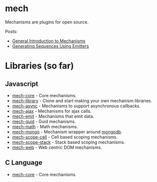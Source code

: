[mech-library-link]: https://github.com/mechanismsjs/mech-library "Clone to easily create new mechanism libraries"
[mech-core-link]: https://github.com/mechanismsjs/mech-core "Core mechanisms"
[mech-core-c-link]: https://github.com/mechanisms-c/mech-core "Core mechanisms"
[mech-web-link]: https://github.com/mechanismsjs/mech-web "Web centric DOM mechanisms"
[mech-math-link]: https://github.com/mechanismsjs/mech-math "Math mechanisms"
[mech-guid-link]: https://github.com/mechanismsjs/mech-guid "Mechanisms for guids"
[mech-emit-link]: https://github.com/mechanismsjs/mech-emit "Mechanisms for emitting data"
[mech-scope-cell-link]: https://github.com/mechanismsjs/mech-scope-cell "Cell based scoping mechanisms."
[mech-scope-stack-link]: https://github.com/mechanismsjs/mech-scope-stack "Stack based scoping mechanisms."
[mech-async-link]: https://github.com/mechanismsjs/mech-async "Mechanisms to support asynchronous callbacks."
[mech-mongo-link]: https://github.com/mechanismsjs/mech-mongo "Mechanism wrapper around mongodb."
[mech-ajax-link]: https://github.com/mechanismsjs/mech-ajax "Mechanisms for ajax calls."
[mech-home-link]: https://github.com/mechanisms/mech "Home repository for mechanisms"

# mech

Mechanisms are plugins for open source.

Posts:

* [General Introduction to Mechanisms](http://www.erichosick.com/design/design-mechanisms-and-policies/)
* [Generating Sequences Using Emitters](http://www.erichosick.com/design/design-sequences-with-emitters/)

# Libraries (so far)

## Javascript

* [mech-core][mech-core-link] - Core mechanisms.
* [mech-library][mech-library-link] - Clone and start making your own mechanism libraries.
* [mech-async][mech-async-link] - Mechanisms to support asynchronous callbacks.
* [mech-ajax][mech-ajax-link] - Mechanisms for ajax calls.
* [mech-emit][mech-emit-link] - Mechanisms that emit data.
* [mech-guid][mech-guid-link] - Guid mechanisms.
* [mech-math][mech-math-link] - Math mechanisms.
* [mech-mongo][mech-mongo-link] - Mechanism wrapper around [mongodb](https://www.npmjs.org/package/mongodb).
* [mech-scope-cell][mech-scope-cell-link] - Cell based scoping mechanisms.
* [mech-scope-stack][mech-scope-stack-link] - Stack based scoping mechanisms.
* [mech-web][mech-web-link] - Web centric DOM mechanisms.

## C Language

* [mech-core][mech-core-c-link] - Core mechanisms.
